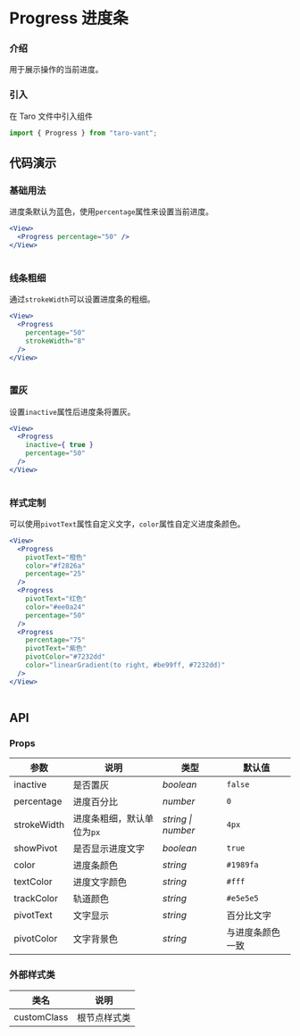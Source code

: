 # Progress 进度条

### 介绍

用于展示操作的当前进度。

### 引入

在 Taro 文件中引入组件

```js
import { Progress } from "taro-vant"; 
```

## 代码演示

### 基础用法

进度条默认为蓝色，使用`percentage`属性来设置当前进度。

```jsx
<View>
  <Progress percentage="50" />
</View>
 
```

### 线条粗细

通过`strokeWidth`可以设置进度条的粗细。

```jsx
<View>
  <Progress
    percentage="50"
    strokeWidth="8"
  />
</View>
 
```

### 置灰

设置`inactive`属性后进度条将置灰。

```jsx
<View>
  <Progress
    inactive={ true }
    percentage="50"
  />
</View>
 
```

### 样式定制

可以使用`pivotText`属性自定义文字，`color`属性自定义进度条颜色。

```jsx
<View>
  <Progress
    pivotText="橙色"
    color="#f2826a"
    percentage="25"
  />
  <Progress
    pivotText="红色"
    color="#ee0a24"
    percentage="50"
  />
  <Progress
    percentage="75"
    pivotText="紫色"
    pivotColor="#7232dd"
    color="linearGradient(to right, #be99ff, #7232dd)"
  />
</View>
 
```

## API

### Props

|  参数  | 说明 | 类型 | 默认值 |
| --- | --- | --- | --- |
|  inactive  | 是否置灰 | _boolean_ | `false` |
|  percentage  | 进度百分比 | _number_ | `0` |
|  strokeWidth  | 进度条粗细，默认单位为`px` | _string \| number_ | `4px` |
|  showPivot  | 是否显示进度文字 | _boolean_ | `true` |
|  color  | 进度条颜色 | _string_ | `#1989fa` |
|  textColor  | 进度文字颜色 | _string_ | `#fff` |
|  trackColor  | 轨道颜色 | _string_ | `#e5e5e5` |
|  pivotText  | 文字显示 | _string_ | 百分比文字 |
|  pivotColor  | 文字背景色 | _string_ | 与进度条颜色一致 |

### 外部样式类

|  类名          | 说明         |
| ------------ | ------------ |
|  customClass  | 根节点样式类 |
